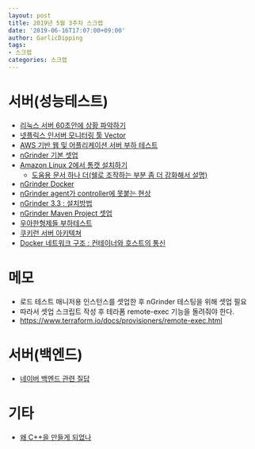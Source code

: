 ```yaml
---
layout: post
title: 2019년 5월 3주차 스크랩
date: '2019-06-16T17:07:00+09:00'
author: GarlicDipping
tags:
- 스크랩
categories: 스크랩
---
```


# 서버(성능테스트)

- [리눅스 서버 60초안에 상황 파악하기](https://b.luavis.kr/server/linux-performance-analysis)
- [넷플릭스 인서버 모니터링 툴 Vector](https://medium.com/netflix-techblog/introducing-vector-netflixs-on-host-performance-monitoring-tool-c0d3058c3f6f)
- [AWS 기반 웹 및 어플리케이션 서버 부하 테스트](https://aws.amazon.com/ko/blogs/korea/how-to-loading-test-based-on-aws/)
- [nGrinder 기본 셋업](https://brownbears.tistory.com/25)
- [Amazon Linux 2에서 톰캣 설치하기](http://progtrend.blogspot.com/2018/06/aws-amazon-linux-2-jdk-tomcat.html)
  - [도움용 문서 하나 더(쉘로 조작하는 부분 좀 더 강화해서 설명)](https://brownbears.tistory.com/25)
- [nGrinder Docker](https://hub.docker.com/r/ngrinder/controller)
- [nGrinder agent가 controller에 못붙는 현상](https://aidanbae.github.io/code/devops/ngrinder/agentcontroller/)
- [nGrinder 3.3 : 설치방법](https://junoyoon.tistory.com/category/ngrinder/%EC%84%A4%EC%B9%98%EB%B0%8F%EC%84%A4%EC%A0%95)
- [nGrinder Maven Project 셋업](https://junoyoon.tistory.com/entry/%EC%9D%B4%ED%81%B4%EB%A6%BD%EC%8A%A4%EC%97%90-Groovy-%EB%A9%94%EC%9D%B4%EB%B8%90-%ED%94%84%EB%A1%9C%EC%A0%9D%ED%8A%B8-%EC%9E%84%ED%8F%AC%ED%8A%B8)
- [우아한형제들 부하테스트](http://woowabros.github.io/experience/2018/05/08/billing-performance_test_experience.html)
- [쿠키런 서버 아키텍쳐](https://www.slideshare.net/serialxnet/aws-re-architecting?next_slideshow=1)
- [Docker 네트워크 구조 : 컨테이너와 호스트의 통신](https://bluese05.tistory.com/m/53)

# 메모
-   로드 테스트 매니저용 인스턴스를 셋업한 후 nGrinder 테스팅을 위해
    셋업 필요
-   따라서 셋업 스크립트 작성 후 테라폼 remote-exec 기능을 돌려줘야
    한다.
-   <https://www.terraform.io/docs/provisioners/remote-exec.html> 

# 서버(백엔드)

- [네이버 백엔드 관련 질답](https://d2.naver.com/news/3435170)

# 기타

- [왜 C++을 만들게 되었나](https://www.youtube.com/watch?v=JBjjnqG0BP8)
